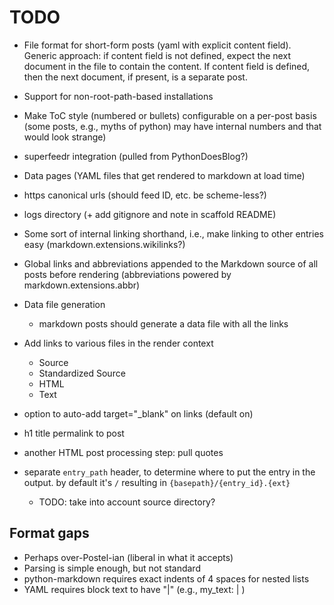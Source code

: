 # TODO

* File format for short-form posts (yaml with explicit content
  field). Generic approach: if content field is not defined, expect
  the next document in the file to contain the content. If content
  field is defined, then the next document, if present, is a separate
  post.

* Support for non-root-path-based installations

* Make ToC style (numbered or bullets) configurable on a per-post
  basis (some posts, e.g., myths of python) may have internal numbers
  and that would look strange)

* superfeedr integration (pulled from PythonDoesBlog?)

* Data pages (YAML files that get rendered to markdown at load time)

* https canonical urls (should feed ID, etc. be scheme-less?)

* logs directory (+ add gitignore and note in scaffold README)

* Some sort of internal linking shorthand, i.e., make linking to other
  entries easy (markdown.extensions.wikilinks?)

* Global links and abbreviations appended to the Markdown source of
  all posts before rendering (abbreviations powered by
  markdown.extensions.abbr)

* Data file generation
  * markdown posts should generate a data file with all the links

* Add links to various files in the render context
  * Source
  * Standardized Source
  * HTML
  * Text

* option to auto-add target="_blank" on links (default on)
* h1 title permalink to post
* another HTML post processing step: pull quotes

* separate `entry_path` header, to determine where to put the entry in
  the output. by default it's `/` resulting in
  `{basepath}/{entry_id}.{ext}`
    * TODO: take into account source directory?

## Format gaps

* Perhaps over-Postel-ian (liberal in what it accepts)
* Parsing is simple enough, but not standard
* python-markdown requires exact indents of 4 spaces for nested lists
* YAML requires block text to have "|"  (e.g., my_text: | <block text>)
